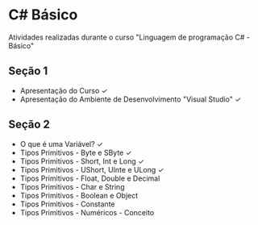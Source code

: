 # C# Básico
Atividades realizadas durante o curso "Linguagem de programação C# - Básico"

## Seção 1

- Apresentação do Curso ✓
- Apresentação do Ambiente de Desenvolvimento "Visual Studio" ✓

## Seção 2

- O que é uma Variável? ✓
- Tipos Primitivos - Byte e SByte ✓
- Tipos Primitivos - Short, Int e Long ✓
- Tipos Primitivos - UShort, UInte e ULong ✓
- Tipos Primitivos - Float, Double e Decimal 
- Tipos Primitivos - Char e String
- Tipos Primitivos - Boolean e Object
- Tipos Primitivos - Constante
- Tipos Primitivos - Numéricos - Conceito

